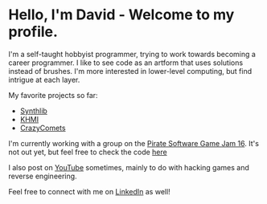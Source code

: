 # Hello, I'm David - Welcome to my profile.

I'm a self-taught hobbyist programmer, trying to work towards becoming a career programmer. I like to see code as an artform that uses solutions instead of brushes. I'm more interested in lower-level computing, but find intrigue at each layer.

My favorite projects so far:

- [Synthlib](https://github.com/synth-the-humanoid/synthlib)
- [KHMI](https://github.com/synth-the-humanoid/KingdomHeartsMemoryInterface)
- [CrazyComets](https://github.com/synth-the-humanoid/CrazyComets)

I'm currently working with a group on the [Pirate Software Game Jam 16](https://itch.io/jam/pirate). It's not out yet, but feel free to check the code [here](https://github.com/MushMello/WetWilly)

I also post on [YouTube](https://www.youtube.com/@agorel) sometimes, mainly to do with hacking games and reverse engineering.

Feel free to connect with me on [LinkedIn](https://www.linkedin.com/in/david-browning-9746821a3/) as well!
